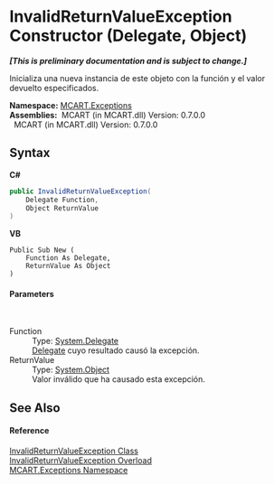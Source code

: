 # InvalidReturnValueException Constructor (Delegate, Object)
 _**\[This is preliminary documentation and is subject to change.\]**_

Inicializa una nueva instancia de este objeto con la función y el valor devuelto especificados.

**Namespace:**&nbsp;<a href="36e6166c-cb29-ee06-1b8a-ebc61fae7b0a">MCART.Exceptions</a><br />**Assemblies:**&nbsp;&nbsp;MCART (in MCART.dll) Version: 0.7.0.0<br />&nbsp;&nbsp;MCART (in MCART.dll) Version: 0.7.0.0<br />

## Syntax

**C#**<br />
``` C#
public InvalidReturnValueException(
	Delegate Function,
	Object ReturnValue
)
```

**VB**<br />
``` VB
Public Sub New ( 
	Function As Delegate,
	ReturnValue As Object
)
```


#### Parameters
&nbsp;<dl><dt>Function</dt><dd>Type: <a href="http://msdn2.microsoft.com/es-es/library/y22acf51" target="_blank">System.Delegate</a><br /><a href="http://msdn2.microsoft.com/es-es/library/y22acf51" target="_blank">Delegate</a> cuyo resultado causó la excepción.</dd><dt>ReturnValue</dt><dd>Type: <a href="http://msdn2.microsoft.com/es-es/library/e5kfa45b" target="_blank">System.Object</a><br />Valor inválido que ha causado esta excepción.</dd></dl>

## See Also


#### Reference
<a href="15aea19d-4717-2b58-e425-1f41ed060882">InvalidReturnValueException Class</a><br /><a href="c84d71fd-9491-611d-6094-92ea8cf219d7">InvalidReturnValueException Overload</a><br /><a href="36e6166c-cb29-ee06-1b8a-ebc61fae7b0a">MCART.Exceptions Namespace</a><br />